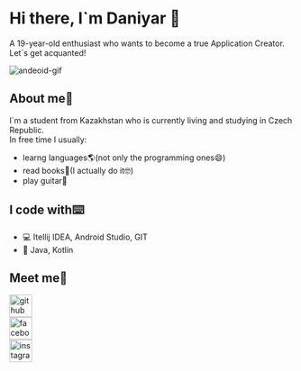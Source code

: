 # Hi there, I`m Daniyar 👋
A 19-year-old enthusiast who wants to become a true Application Creator. Let`s get acquanted!

![andeoid-gif](https://4.bp.blogspot.com/-8Atm-hsQ0MQ/XJcq8yu2QhI/AAAAAAAAAAM/UJC6EgSNarkOAvSO1Ld6xKhBntSP7FrEACLcBGAs/s200/CAvT.gif)

## About me:eyes:
I`m a student from Kazakhstan who is currently living and studying in Czech Republic.<br>
In free time I usually:
- learng languages:earth_americas:(not only the programming ones:smile:)
- read books:open_book:(I actually do it:nerd_face:)
- play guitar:guitar:

## I code with:keyboard:
- :computer: Itellij IDEA, Android Studio, GIT
- :iphone: Java, Kotlin

## Meet me:link:
[<img src='https://cdn.jsdelivr.net/npm/simple-icons@3.0.1/icons/github.svg' alt='github' height='40'>](https://github.com/mirroxEkb14)  
[<img src='https://cdn.jsdelivr.net/npm/simple-icons@3.0.1/icons/facebook.svg' alt='facebook' height='40'>](https://www.facebook.com/vance7187)  
[<img src='https://cdn.jsdelivr.net/npm/simple-icons@3.0.1/icons/instagram.svg' alt='instagram' height='40'>](https://www.instagram.com/vance_7187/)  

<!--
**mirroxEkb14/mirroxEkb14** is a ✨ _special_ ✨ repository because its `README.md` (this file) appears on your GitHub profile.

Here are some ideas to get you started:

- 🔭 I’m currently working on ...
- 🌱 I’m currently learning ...
- 👯 I’m looking to collaborate on ...
- 🤔 I’m looking for help with ...
- 💬 Ask me about ...
- 📫 How to reach me: ...
- 😄 Pronouns: ...
- ⚡ Fun fact: ...
-->
